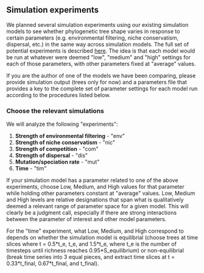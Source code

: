 ## Simulation experiments

We planned several simulation experiments using our existing simulation models to see whether phylogenetic tree shape varies in response to certain parameters (e.g. environmental filtering, niche conservatism, dispersal, etc.) in the same way across simulation models. The full set of potential experiments is described [here](https://docs.google.com/spreadsheets/d/1pcUuINauW11cE5OpHVQf_ZuzHzhm2VJkCn7-lSEJXYI/edit#gid=1549290990). The idea is that each model would be run at whatever were deemed "low", "medium" and "high" settings for each of those parameters, with other parameters fixed at "average" values. 

If you are the author of one of the models we have been comparing, please provide simulation output (trees only for now) and a parameters file that provides a key to the complete set of parameter settings for each model run according to the procedures listed below.  

### Choose the relevant simulations ###  

We will analyze the following "experiments":

1. **Strength of environmental filtering** - "env"  
2. **Strength of niche conservatism** - "nic"  
3. **Strength of competition** - "com"  
4. **Strength of dispersal** - "dis"  
5. **Mutation/speciation rate** - "mut"  
6. **Time** - "tim"  

If your simulation model has a parameter related to one of the above experiments, choose Low, Medium, and High values for that parameter while holding other parameters constant at "average" values. Low, Medium and High levels are relative designations that span what is qualitatively deemed a relevant range of parameter space for a given model. This will clearly be a judgment call, especially if there are strong interactions between the parameter of interest and other model parameters.  

For the "time" experiment, what Low, Medium, and High correspond to depends on whether the simulation model is equilibrial (choose trees at time slices where t = 0.5\*t_e, t_e, and 1.5\*t_e, where t_e is the number of timesteps until richness reaches 0.95\*S_equilibrium) or non-equilibrial (break time series into 3 equal pieces, and extract time slices at t = 0.33\*t_final, 0.67\*t_final, and t_final).  



